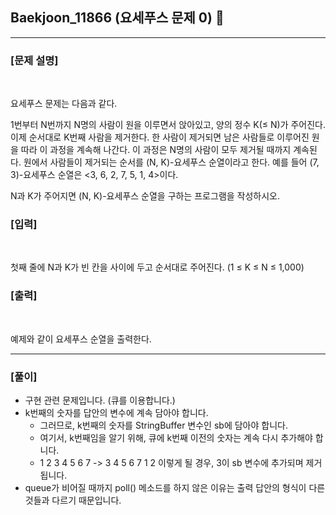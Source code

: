 ## Baekjoon_11866 (요세푸스 문제 0) 🚀
___


### **[문제 설명]**
<br>

요세푸스 문제는 다음과 같다.

1번부터 N번까지 N명의 사람이 원을 이루면서 앉아있고, 양의 정수 K(≤ N)가 주어진다. 이제 순서대로 K번째 사람을 제거한다. 한 사람이 제거되면 남은 사람들로 이루어진 원을 따라 이 과정을 계속해 나간다. 이 과정은 N명의 사람이 모두 제거될 때까지 계속된다. 원에서 사람들이 제거되는 순서를 (N, K)-요세푸스 순열이라고 한다. 예를 들어 (7, 3)-요세푸스 순열은 <3, 6, 2, 7, 5, 1, 4>이다.

N과 K가 주어지면 (N, K)-요세푸스 순열을 구하는 프로그램을 작성하시오.

### **[입력]**
<br>

첫째 줄에 N과 K가 빈 칸을 사이에 두고 순서대로 주어진다. (1 ≤ K ≤ N ≤ 1,000)

### **[출력]**
<br>

예제와 같이 요세푸스 순열을 출력한다.

___


### **[풀이]**

- 구현 관련 문제입니다. (큐를 이용합니다.)
- k번째의 숫자를 답안의 변수에 계속 담아야 합니다.
  - 그러므로, k번째의 숫자를 StringBuffer 변수인 sb에 담아야 합니다. 
  - 여기서, k번째임을 알기 위해, 큐에 k번째 이전의 숫자는 계속 다시 추가해야 합니다.
  - 1 2 3 4 5 6 7 -> 3 4 5 6 7 1 2 이렇게 될 경우, 3이 sb 변수에 추가되며 제거됩니다.
- queue가 비어질 때까지 poll() 메소드를 하지 않은 이유는 출력 답안의 형식이 다른 것들과 다르기 때문입니다.

